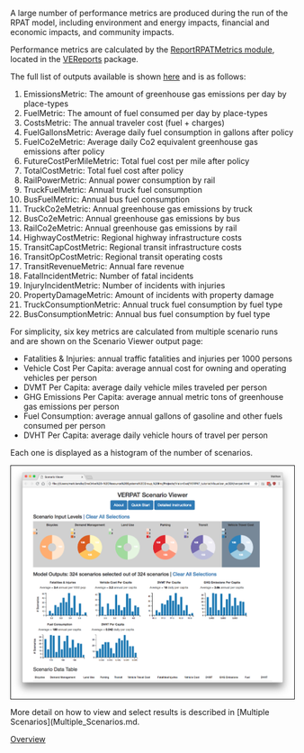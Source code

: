 
A large number of performance metrics are produced during the run of the RPAT model, including environment and energy impacts, financial and economic impacts, and community impacts.

Performance metrics are calculated by the [ReportRPATMetrics module](https://github.com/visioneval/VisionEval/blob/master/sources/modules/VEReports/R/ReportRPATMetrics.R), located in the  [VEReports](https://github.com/visioneval/VisionEval/tree/master/sources/modules/VEReports) package.

The full list of outputs available is shown [here](https://github.com/visioneval/VisionEval/wiki/VERPAT-Modules-and-Outputs#module-outputs-18) and is as follows:

  1. EmissionsMetric: The amount of greenhouse gas emissions per day by place-types
  2. FuelMetric: The amount of fuel consumed per day by place-types
  3. CostsMetric: The annual traveler cost (fuel + charges)
  4. FuelGallonsMetric: Average daily fuel consumption in gallons after policy
  5. FuelCo2eMetric: Average daily Co2 equivalent greenhouse gas emissions after policy
  6. FutureCostPerMileMetric: Total fuel cost per mile after policy
  7. TotalCostMetric: Total fuel cost after policy
  8. RailPowerMetric: Annual power consumption by rail
  9. TruckFuelMetric: Annual truck fuel consumption
  10. BusFuelMetric: Annual bus fuel consumption
  11. TruckCo2eMetric: Annual greenhouse gas emissions by truck
  12. BusCo2eMetric: Annual greenhouse gas emissions by bus
  13. RailCo2eMetric: Annual greenhouse gas emissions by rail
  14. HighwayCostMetric: Regional highway infrastructure costs
  15. TransitCapCostMetric: Regional transit infrastructure costs
  16. TransitOpCostMetric: Regional transit operating costs
  17. TransitRevenueMetric: Annual fare revenue
  18. FatalIncidentMetric: Number of fatal incidents
  19. InjuryIncidentMetric: Number of incidents with injuries
  20. PropertyDamageMetric: Amount of incidents with property damage
  21. TruckConsumptionMetric: Annual truck fuel consumption by fuel type
  22. BusConsumptionMetric: Annual bus fuel consumption by fuel type


For simplicity, six key metrics are calculated from multiple scenario runs and are shown on the Scenario Viewer output page:

  + Fatalities & Injuries:  annual traffic fatalities and injuries per 1000 persons
  + Vehicle Cost Per Capita: average annual cost for owning and operating vehicles per person
  + DVMT Per Capita:  average daily vehicle miles traveled per person
  + GHG Emissions Per Capita: average annual metric tons of greenhouse gas emissions per person
  + Fuel Consumption: average annual gallons of gasoline and other fuels consumed per person
  + DVHT Per Capita: average daily vehicle hours of travel per person
  
Each one is displayed as a histogram of the number of scenarios.

<img align="center" width="1100" border=1, src="VERPAT-Tutorial-images/scenario324_all_selected.png">

More detail on how to view and select results is described in [Multiple Scenarios](Multiple_Scenarios.md.

[Overview](Main.md)
